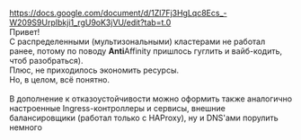 https://docs.google.com/document/d/1Zl7Fj3HgLqc8Ecs_-W209S9UrpIbkji1_rgU9oK3jVU/edit?tab=t.0<br>
Привет!<br>
С распределенными (мультизональными) кластерами не работал ранее, потому по поводу **Anti**Affinity пришлось гуглить и вайб-кодить, чтоб разобраться).<br>
Плюс, не приходилось экономить ресурсы.<br>
Но, в целом, всё понятно.<br>
<br>
В дополнение к отказоустойчивости можно оформить также аналогично настроенные Ingress-контроллеры и сервисы, внешние балансировщики (работал только с HAProxy), ну и DNS'ами порулить немного

